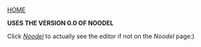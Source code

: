 <link rel="shortcut icon" type="image/x-icon" href="/noodel.ico?">

[HOME](README.md)

__USES THE VERSION 0.0 OF NOODEL__

Click [_Noodel_](https://tkellehe.github.io/noodel/release/editor-0.0.html) to actually see the editor if not on the _Noodel_ page:)


<script src="https://code.jquery.com/jquery-3.1.1.min.js" integrity="sha256-hVVnYaiADRTO2PzUGmuLJr8BLUSjGIZsDYGmIJLv2b8=" crossorigin="anonymous"></script>

<script src="noodel-0.0.js"></script>

<link rel="stylesheet" type="text/css" href="../docs.css">
<script type="text/javascript" src="../docs.js"></script>

<div class="noodel-share"></div>

<div class="noodel-exec" code="" input="" show></div>
